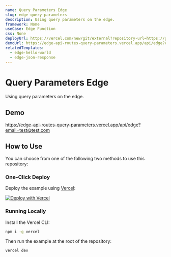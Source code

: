 ```yaml
---
name: Query Parameters Edge
slug: edge-query-parameters
description: Using query parameters on the edge.
framework: None
useCase: Edge Function
css: None
deployUrl: https://vercel.com/new/git/external?repository-url=https://github.com/khulnasoft-lab/examples/tree/main/edge-functions/query-parameters&project-name=edge-query-parameters&repository-name=edge-query-parameters
demoUrl: https://edge-api-routes-query-parameters.vercel.app/api/edge?email=test@test.com
relatedTemplates:
  - edge-hello-world
  - edge-json-response
---
```


# Query Parameters Edge

Using query parameters on the edge.

## Demo

https://edge-api-routes-query-parameters.vercel.app/api/edge?email=test@test.com

## How to Use

You can choose from one of the following two methods to use this repository:

### One-Click Deploy

Deploy the example using [Vercel](https://vercel.com?utm_source=github&utm_medium=readme&utm_campaign=vercel-examples):

[![Deploy with Vercel](https://vercel.com/button)](https://vercel.com/new/git/external?repository-url=https://github.com/khulnasoft-lab/examples/tree/main/edge-functions/query-parameters&project-name=edge-query-parameters&repository-name=edge-query-parameters)

### Running Locally

Install the Vercel CLI:

```bash
npm i -g vercel
```

Then run the example at the root of the repository:

```bash
vercel dev
```

